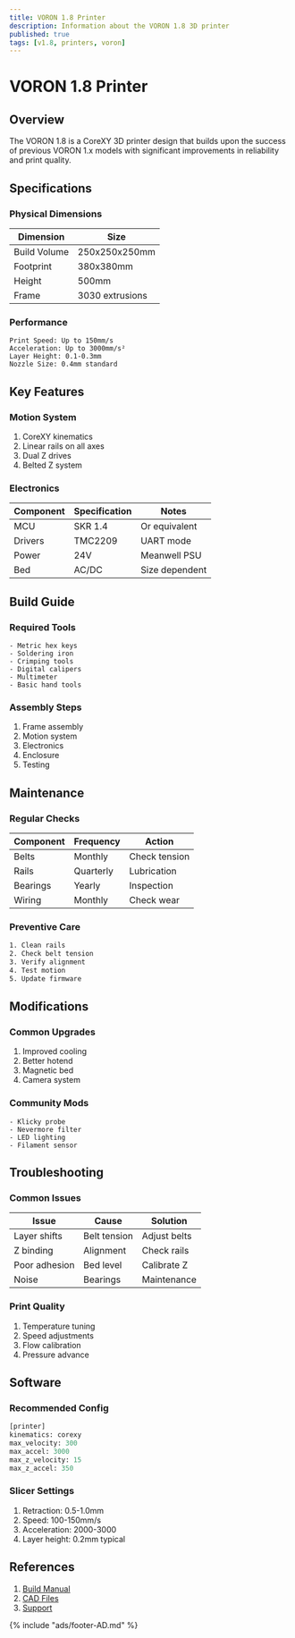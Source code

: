 ```yaml
---
title: VORON 1.8 Printer
description: Information about the VORON 1.8 3D printer
published: true
tags: [v1.8, printers, voron]
---
```


# VORON 1.8 Printer

## Overview
The VORON 1.8 is a CoreXY 3D printer design that builds upon the success of previous VORON 1.x models with significant improvements in reliability and print quality.

## Specifications

### Physical Dimensions
| Dimension | Size |
|-----------|------|
| Build Volume | 250x250x250mm |
| Footprint | 380x380mm |
| Height | 500mm |
| Frame | 3030 extrusions |

### Performance
```text title="Key Metrics"
Print Speed: Up to 150mm/s
Acceleration: Up to 3000mm/s²
Layer Height: 0.1-0.3mm
Nozzle Size: 0.4mm standard
```

## Key Features

### Motion System
1. CoreXY kinematics
2. Linear rails on all axes
3. Dual Z drives
4. Belted Z system

### Electronics
| Component | Specification | Notes |
|-----------|--------------|-------|
| MCU | SKR 1.4 | Or equivalent |
| Drivers | TMC2209 | UART mode |
| Power | 24V | Meanwell PSU |
| Bed | AC/DC | Size dependent |

## Build Guide

### Required Tools
```text title="Tool List"
- Metric hex keys
- Soldering iron
- Crimping tools
- Digital calipers
- Multimeter
- Basic hand tools
```

### Assembly Steps
1. Frame assembly
2. Motion system
3. Electronics
4. Enclosure
5. Testing

## Maintenance

### Regular Checks
| Component | Frequency | Action |
|-----------|-----------|--------|
| Belts | Monthly | Check tension |
| Rails | Quarterly | Lubrication |
| Bearings | Yearly | Inspection |
| Wiring | Monthly | Check wear |

### Preventive Care
```bash title="Maintenance Tasks"
1. Clean rails
2. Check belt tension
3. Verify alignment
4. Test motion
5. Update firmware
```

## Modifications

### Common Upgrades
1. Improved cooling
2. Better hotend
3. Magnetic bed
4. Camera system

### Community Mods
```text title="Popular Mods"
- Klicky probe
- Nevermore filter
- LED lighting
- Filament sensor
```

## Troubleshooting

### Common Issues
| Issue | Cause | Solution |
|-------|-------|----------|
| Layer shifts | Belt tension | Adjust belts |
| Z binding | Alignment | Check rails |
| Poor adhesion | Bed level | Calibrate Z |
| Noise | Bearings | Maintenance |

### Print Quality
1. Temperature tuning
2. Speed adjustments
3. Flow calibration
4. Pressure advance

## Software

### Recommended Config
```python title="Basic Settings"
[printer]
kinematics: corexy
max_velocity: 300
max_accel: 3000
max_z_velocity: 15
max_z_accel: 350
```

### Slicer Settings
1. Retraction: 0.5-1.0mm
2. Speed: 100-150mm/s
3. Acceleration: 2000-3000
4. Layer height: 0.2mm typical

## References
1. [Build Manual](https://docs.vorondesign.com/build/v1.8/)
2. [CAD Files](https://github.com/VoronDesign/Voron-1)
3. [Support](https://discord.gg/voron)

{% include "ads/footer-AD.md" %} 